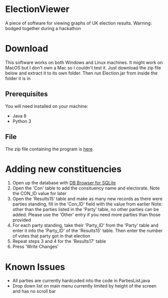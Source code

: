 # ElectionViewer
A piece of software for viewing graphs of UK election results. Warning: bodged together during a hackathon

# Download
This software works on both Windows and Linux machines. It might work on MacOS but I don't own a Mac so I couldn't test it. Just download the zip file below and extract it to its own folder. Then run Election.jar from inside the folder it is in

## Prerequisites
You will need installed on your machine:
- Java 8
- Python 3

## File
The zip file containing the program is [here](https://drive.google.com/open?id=1FNrBCddulot__-JQN8evqnN6Sehfbl7q).

# Adding new constituencies
1. Open up the database with [DB Browser for SQLite](https://sqlitebrowser.org/)
2. Open the 'Con' table to add the consituency name and electorate. Note the CON_ID value for later
3. Open the 'Results15' table and make as many new records as there were parties standing, fill in the 'Con_ID' field with the value from earlier
Note: other than the parties listed in the 'Party' table, no other parties can be added. Please use the 'Other' entry if you need more parties than those provided
4. For each party standing, take their 'Party_ID' from the 'Party' table and enter it into the 'Party_ID' of the 'Results15' table. Then enter the number of votes that party got in that election
5. Repeat steps 3 and 4 for the 'Results17' table
6. Press 'Write Changes'

# Known Issues
- All parties are currently hardcoded into the code in PartiesList.java
- Drop down list on main menu currently limited by height of the screen and has no scroll bar
